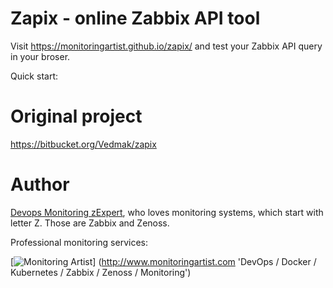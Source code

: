 # Zapix - online Zabbix API tool

Visit https://monitoringartist.github.io/zapix/ and test your Zabbix API query
in your broser.

Quick start:


# Original project

https://bitbucket.org/Vedmak/zapix

# Author

[Devops Monitoring zExpert](http://www.jangaraj.com 'DevOps / Docker / Kubernetes / Zabbix / Zenoss / Monitoring'), 
who loves monitoring systems, which start with letter Z. 
Those are Zabbix and Zenoss.

Professional monitoring services:

[![Monitoring Artist](http://monitoringartist.com/img/github-monitoring-artist-logo.jpg)]
(http://www.monitoringartist.com 'DevOps / Docker / Kubernetes / Zabbix / Zenoss / Monitoring')
